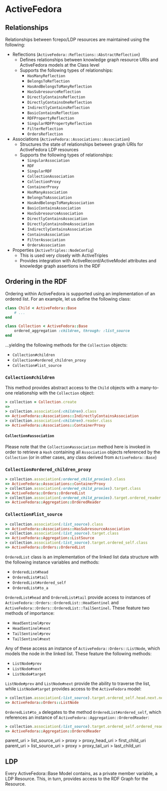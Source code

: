 # ActiveFedora

## Relationships

Relationships between fcrepo/LDP resources are maintained using the following:

- Reflections (`ActiveFedora::Reflections::AbstractReflection`)
  - Defines relationships between knowledge graph resource URIs and ActiveFedora models at the Class level
  - Supports the following types of relationships:
    - `HasManyReflection`
    - `BelongsToReflection`
    - `HasAndBelongsToManyReflection`
    - `HasSubresourceReflection`
    - `DirectlyContainsReflection`
    - `DirectlyContainsOneReflection`
    - `IndirectlyContainsReflection`
    - `BasicContainsReflection`
    - `RDFPropertyReflection`
    - `SingularRDFPropertyReflection`
    - `FilterReflection`
    - `OrdersReflection`
- Associations (`ActiveFedora::Associations::Association`)
  - Structures the state of relationships between graph URIs for ActiveFedora LDP resources
  - Supports the following types of relationships:
    - `SingularAssociation`
    - `RDF`
    - `SingularRDF`
    - `CollectionAssociation`
    - `CollectionProxy`
    - `ContainerProxy`
    - `HasManyAssociation`
    - `BelongsToAssociation`
    - `HasAndBelongsToManyAssociation`
    - `BasicContainsAssociation`
    - `HasSubresourceAssociation`
    - `DirectlyContainsAssociation`
    - `DirectlyContainsOneAssociation`
    - `IndirectlyContainsAssociation`
    - `ContainsAssociation`
    - `FilterAssociation`
    - `OrdersAssociation`
- Properties (`ActiveTriples::NodeConfig`)
  - This is used very closely with ActiveTriples
  - Provides integration with ActiveRecord/ActiveModel attributes and knowledge graph assertions in the RDF

## Ordering in the RDF

Ordering within ActiveFedora is supported using an implementation of an ordered list. For an example, let us define the following class:

```ruby
class Child < ActiveFedora::Base
    # ...
end

class Collection < ActiveFedora::Base
    ordered_aggregation :children, through: :list_source
end
```

...yielding the following methods for the `Collection` objects:

- `Collection#children`
- `Collection#ordered_children_proxy`
- `Collection#list_source`

### `Collection#children`

This method provides abstract access to the `Child` objects with a many-to-one relationship with the `Collection` object:

```ruby
> collection = Collection.create
=> 
> collection.association(:children).class
=> ActiveFedora::Associations::IndirectlyContainsAssociation
> collection.association(:children).reader.class
=> ActiveFedora::Associations::ContainerProxy
```

#### `Collection#association`

Please note that the `Collection#association` method here is invoked in order to retrieve a `Hash` containing all `Association` objects referenced by the `Collection` (or in other cases, any class derived from `ActiveFedora::Base`)

### `Collection#ordered_children_proxy`

```ruby
> collection.association(:ordered_child_proxies).class
=> ActiveFedora::Associations::ContainerProxy
> collection.association(:ordered_child_proxies).target.class
=> ActiveFedora::Orders::OrderedList
> collection.association(:ordered_child_proxies).target.ordered_reader
=> ActiveFedora::Aggregation::OrderedReader
```

### `Collection#list_source`

```ruby
> collection.association(:list_source).class
=> ActiveFedora::Associations::HasSubresourceAssociation
> collection.association(:list_source).target.class
=> ActiveFedora::Aggregation::ListSource
> collection.association(:list_source).target.ordered_self.class
=> ActiveFedora::Orders::OrderedList
```

`OrderedList` class is an implementation of the linked list data structure with the following instance variables and methods:

- `OrderedList#head`
- `OrderedList#tail`
- `OrderedList#ordered_self`
- `OrderedList#to_a`

`OrderedList#head` and `OrderedList#tail` provide access to instances of `ActiveFedora::Orders::OrderedList::HeadSentinel` and  `ActiveFedora::Orders::OrderedList::TailSentinel`. These feature two methods of importance:

- `HeadSentinel#prev`
- `HeadSentinel#next`
- `TailSentinel#prev`
- `TailSentinel#next`

Any of these access an instance of `ActiveFedora::Orders::ListNode`, which models the node in the linked list. These feature the following methods:

- `ListNode#prev`
- `ListNode#next`
- `ListNode#target`

`ListNode#prev` and `ListNode#next` provide the ability to traverse the list, while `ListNode#target` provides access to the `ActiveFedora` model:

```ruby
> collection.association(:list_source).target.ordered_self.head.next.next.class
=> ActiveFedora::Orders::ListNode
```

`OrderedList#to_a` delegates to the method `OrderedList#ordered_self`, which references an instance of `ActiveFedora::Aggregation::OrderedReader`:

```ruby
> collection.association(:list_source).target.ordered_self.ordered_reader.class
=> ActiveFedora::Aggregation::OrderedReader
```

parent_uri > list_source_uri > proxy > proxy_head_uri > first_child_uri
parent_uri > list_source_uri > proxy > proxy_tail_uri > last_child_uri

## LDP

Every ActiveFedora::Base Model contains, as a private member variable, a LDP Resource. This, in turn, provides access to the RDF Graph for the Resource.